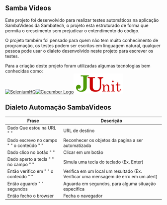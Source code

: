 ## Samba Vídeos

Este projeto foi desenvolvido para realizar testes automáticos na aplicação SambaVideos da Sambatech, o projeto esta estruturado de forma que permita o crescimento sem prejudicar o entendimento do código.

O projeto também foi pensado para quem não tem muito conhecimento de programação, os testes podem ser escritos em linguagem natural, qualquer pessoa pode usar o dialeto desenvolvido neste projeto para escrever os testes.

Para a criação deste projeto foram utilizadas algumas tecnologias bem conhecidas como:  
[![SeleniumHQ](http://www.seleniumhq.org/images/big-logo.png)](http://www.seleniumhq.org/)[![Cucumber Logo](https://github.com/cucumber/cucumber/blob/master/docs/images/cucumber.png)](https://cucumber.io/)[![Junit4](/img/junit-logo.png)](https://junit.org/junit4/)

## Dialeto Automação SambaVideos

| Frase | Descrição |
| ----- | --------- |
| Dado Que estou na URL " " | URL de destino |	
| Dado escrevo no campo " " o conteúdo " " | Reconhecer os objetos da pagina a ser automatizada |
| Dado clico no botão " " | Clicar em um botão  |
| Dado aperto a tecla " " no campo " " | Simula uma tecla do teclado (Ex. Enter) |
| Então verifico em " " o conteúdo " " | Verifica em um local um resultado (Ex. Verificar uma mensagem de erro em um alert) |
| Então aguardo " " segundos | Aguarda em segundos, para alguma situação especifica |
| Então fecho o browser | Fecha o navegador |